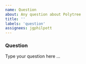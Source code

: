 ```yaml
---
name: Question
about: Any question about Polytree
title: ''
labels: 'question'
assignees: jgphilpott
---
```


### Question

Type your question here ...
